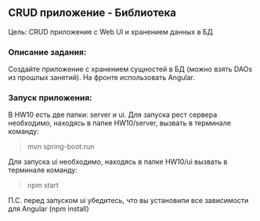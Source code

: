 ## CRUD приложение - Библиотека
Цель: CRUD приложение с Web UI и хранением данных в БД

### Описание задания:
Создайте приложение с хранением сущностей в БД (можно взять DAOs из прошлых занятий).
На фронте использовать Angular.

### Запуск приложения:
В HW10 есть две папки: server и ui.
Для запуска рест сервера необходимо, находясь в папке HW10/server,
вызвать в терминале команду:
> mvn spring-boot:run

Для запуска ui необходимо, находясь в папке HW10/ui
вызвать в терминале команду:
> npm start

П.С. перед запуском ui убедитесь, что вы установили все зависимости для Angular (npm install)
